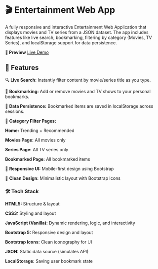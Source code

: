# 🎬 Entertainment Web App
A fully responsive and interactive Entertainment Web Application that displays movies and TV series from a JSON dataset. The app includes features like live search, bookmarking, filtering by category (Movies, TV Series), and localStorage support for data persistence.

**📸 Preview**
[Live Demo]( https://arshitayal.github.io/Entertainment-Web-App/)

## 🌟 Features
🔍 **Live Search:** Instantly filter content by movie/series title as you type.

📌 **Bookmarking:** Add or remove movies and TV shows to your personal bookmarks.

🔁 **Data Persistence:** Bookmarked items are saved in localStorage across sessions.

🎥 **Category Filter Pages:**

**Home:** Trending + Recommended

**Movies Page:** All movies only

**Series Page:** All TV series only

**Bookmarked Page:** All bookmarked items

📱 **Responsive UI:** Mobile-first design using Bootstrap

🎨 **Clean Design:** Minimalistic layout with Bootstrap Icons


### 🛠️ Tech Stack
**HTML5:**	Structure & layout

**CSS3:**	Styling and layout

**JavaScript (Vanilla):**	Dynamic rendering, logic, and interactivity

**Bootstrap 5:**	Responsive design and layout

**Bootstrap Icons:**	Clean iconography for UI

**JSON:**	Static data source (simulates API)

**LocalStorage:**	Saving user bookmark state
